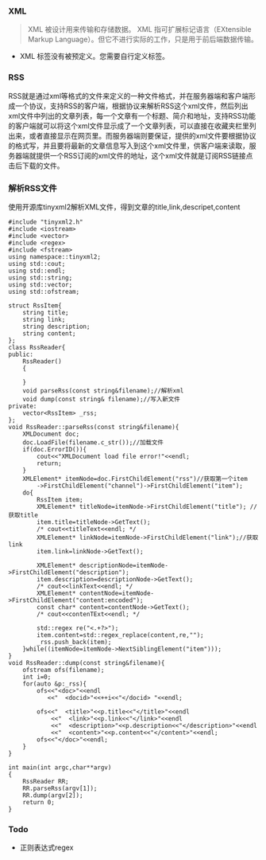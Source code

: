 ### XML
> XML 被设计用来传输和存储数据。
XML 指可扩展标记语言（EXtensible Markup Language）。但它不进行实际的工作，只是用于前后端数据传输。
+ XML 标签没有被预定义。您需要自行定义标签。
### RSS
  RSS就是通过xml等格式的文件来定义的一种文件格式，并在服务器端和客户端形成一个协议，支持RSS的客户端，根据协议来解析RSS这个xml文件，然后列出xml文件中列出的文章列表，每一个文章有一个标题、简介和地址，支持RSS功能的客户端就可以将这个xml文件显示成了一个文章列表，可以直接在收藏夹栏里列出来，或者直接显示在网页里。而服务器端则要保证，提供的xml文件要根据协议的格式写，并且要将最新的文章信息写入到这个xml文件里，供客户端来读取，服务器端就提供一个RSS订阅的xml文件的地址，这个xml文件就是订阅RSS链接点击后下载的文件。
### 解析RSS文件
使用开源库tinyxml2解析XML文件，得到文章的title,link,descripet,content
```
#include "tinyxml2.h"
#include <iostream>
#include <vector>
#include <regex>
#include <fstream>
using namespace::tinyxml2;
using std::cout;
using std::endl;
using std::string;
using std::vector;
using std::ofstream;

struct RssItem{
    string title;
    string link;
    string description;
    string content;
};
class RssReader{
public:
    RssReader()
    {

    }
    void parseRss(const string&filename);//解析xml
    void dump(const string& filename);//写入新文件
private:
    vector<RssItem> _rss;
};
void RssReader::parseRss(const string&filename){
    XMLDocument doc;
    doc.LoadFile(filename.c_str());//加载文件
    if(doc.ErrorID()){
        cout<<"XMLDocument load file error!"<<endl;
        return;
    }
    XMLElement* itemNode=doc.FirstChildElement("rss")//获取第一个item
        ->FirstChildElement("channel")->FirstChildElement("item");
    do{
        RssItem item;
        XMLElement* titleNode=itemNode->FirstChildElement("title"); //获取title
        item.title=titleNode->GetText();
        /* cout<<titleText<<endl; */
        XMLElement* linkNode=itemNode->FirstChildElement("link");//获取link
        item.link=linkNode->GetText();
        
        XMLElement* descriptionNode=itemNode->FirstChildElement("description");
        item.description=descriptionNode->GetText();
        /* cout<<linkText<<endl; */
        XMLElement* contentNode=itemNode->FirstChildElement("content:encoded");
        const char* content=contentNode->GetText();
        /* cout<<contenTExt<<endl; */

        std::regex re("<.+?>");
        item.content=std::regex_replace(content,re,"");
        _rss.push_back(item);
    }while((itemNode=itemNode->NextSiblingElement("item")));
}
void RssReader::dump(const string&filename){
    ofstream ofs(filename);
    int i=0;
    for(auto &p:_rss){
        ofs<<"<doc>"<<endl
           <<"  <docid>"<<++i<<"</docid> "<<endl;
            
        ofs<<"  <title>"<<p.title<<"</title>"<<endl
            <<"  <link>"<<p.link<<"</link>"<<endl
            <<"  <description>"<<p.description<<"</description>"<<endl
            <<"  <content>"<<p.content<<"</content>"<<endl;    
        ofs<<"</doc>"<<endl;
    }
}

int main(int argc,char**argv)
{
    RssReader RR;
    RR.parseRss(argv[1]);
    RR.dump(argv[2]);
    return 0;
}
```
### Todo
+ 正则表达式regex
